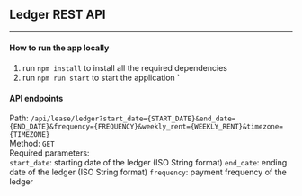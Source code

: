 ## Ledger REST API
---

#### How to run the app locally
1. run `npm install` to install all the required dependencies
2. run `npm run start` to start the application
`

#### API endpoints
Path: `/api/lease/ledger?start_date={START_DATE}&end_date={END_DATE}&frequency={FREQUENCY}&weekly_rent={WEEKLY_RENT}&timezone={TIMEZONE}`  
Method: `GET`  
Required parameters:  
    `start_date`: starting date of the ledger (ISO String format)
    `end_date`: ending date of the ledger (ISO String format)
    `frequency`: payment frequency of the ledger
